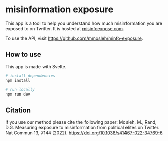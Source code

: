 # misinformation exposure 

This app is a tool to help you understand how much misinformation you are exposed to on Twitter. It is hosted at [misinfoexpose.com](https://misinfoexpose.com/).

To use the API, visit https://github.com/mmosleh/minfo-exposure.

## How to use

This app is made with Svelte.

```sh
# install dependencies
npm install
```

```sh
# run locally
npm run dev
```

## Citation

If you use our method please cite the following paper: Mosleh, M., Rand, D.G. Measuring exposure to misinformation from political elites on Twitter. Nat Commun 13, 7144 (2022). https://doi.org/10.1038/s41467-022-34769-6
